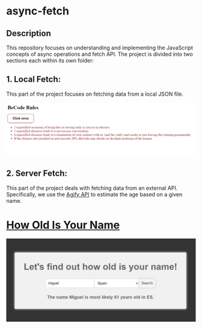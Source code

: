 # async-fetch

## Description

This repository focuses on understanding and implementing the JavaScript concepts of async operations and fetch API. The project is divided into two sections each within its own folder:

## 1. **Local Fetch**:
 This part of the project focuses on fetching data from a local JSON file.

![Alt text](<assets/pr- 1.png>)

## 2. **Server Fetch**:
 This part of the project deals with fetching data from an external API. Specifically, we use the [Agify API](https://api.agify.io) to estimate the age based on a given name.

# [How Old Is Your Name ](https://how-old-is-your-name.netlify.app/)

![Alt text](<assets/pr-2.png>)